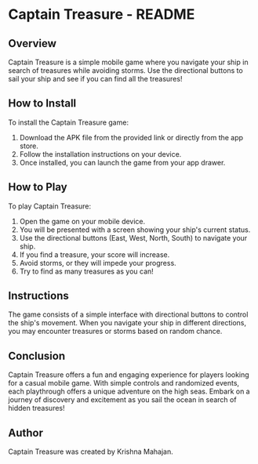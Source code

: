 <!DOCTYPE html>
<html lang="en">
<head>
    <meta charset="UTF-8">
    <meta name="viewport" content="width=device-width, initial-scale=1.0">
</head>
<body>
    <h1>Captain Treasure - README</h1>
    <h2>Overview</h2>
    <p>Captain Treasure is a simple mobile game where you navigate your ship in search of treasures while avoiding storms. Use the directional buttons to sail your ship and see if you can find all the treasures!</p>
    <h2>How to Install</h2>
    <p>To install the Captain Treasure game:</p>
    <ol>
        <li>Download the APK file from the provided link or directly from the app store.</li>
        <li>Follow the installation instructions on your device.</li>
        <li>Once installed, you can launch the game from your app drawer.</li>
    </ol>
    <h2>How to Play</h2>
    <p>To play Captain Treasure:</p>
    <ol>
        <li>Open the game on your mobile device.</li>
        <li>You will be presented with a screen showing your ship's current status.</li>
        <li>Use the directional buttons (East, West, North, South) to navigate your ship.</li>
        <li>If you find a treasure, your score will increase.</li>
        <li>Avoid storms, or they will impede your progress.</li>
        <li>Try to find as many treasures as you can!</li>
    </ol>  
    <h2>Instructions</h2>
    <p>The game consists of a simple interface with directional buttons to control the ship's movement. When you navigate your ship in different directions, you may encounter treasures or storms based on random chance.</p>
    <h2>Conclusion</h2>
    <p>Captain Treasure offers a fun and engaging experience for players looking for a casual mobile game. With simple controls and randomized events, each playthrough offers a unique adventure on the high seas. Embark on a journey of discovery and excitement as you sail the ocean in search of hidden treasures!</p>
    <h2>Author</h2>
    <p>Captain Treasure was created by Krishna Mahajan.</p>
</body>
</html>
